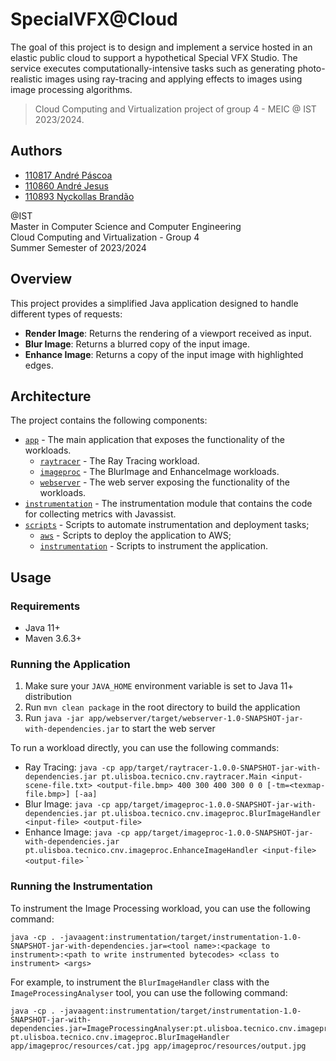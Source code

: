 # SpecialVFX@Cloud

The goal of this project is to design and implement a service hosted in an elastic public cloud to support a
hypothetical Special VFX Studio. The service executes computationally-intensive tasks such as generating photo-realistic
images using ray-tracing and applying effects to images using image processing algorithms.

> Cloud Computing and Virtualization project of group 4 - MEIC @ IST 2023/2024.

## Authors

- [110817 André Páscoa](https://github.com/devandrepascoa)
- [110860 André Jesus](https://github.com/andre-j3sus)
- [110893 Nyckollas Brandão](https://github.com/Nyckoka)

@IST<br>
Master in Computer Science and Computer Engineering<br>
Cloud Computing and Virtualization - Group 4<br>
Summer Semester of 2023/2024

## Overview

This project provides a simplified Java application designed to handle different types of requests:

* **Render Image**: Returns the rendering of a viewport received as input.
* **Blur Image**: Returns a blurred copy of the input image.
* **Enhance Image**: Returns a copy of the input image with highlighted edges.

## Architecture

The project contains the following components:

* [`app`](app) - The main application that exposes the functionality of the workloads.
    * [`raytracer`](app/raytracer) - The Ray Tracing workload.
    * [`imageproc`](app/imageproc) - The BlurImage and EnhanceImage workloads.
    * [`webserver`](app/webserver) - The web server exposing the functionality of the workloads.
* [`instrumentation`](instrumentation) - The instrumentation module that contains the code for collecting metrics with
  Javassist.
* [`scripts`](scripts) - Scripts to automate instrumentation and deployment tasks;
    * [`aws`](scripts/aws) - Scripts to deploy the application to AWS;
    * [`instrumentation`](scripts/instrumentation) - Scripts to instrument the application.

## Usage

### Requirements

* Java 11+
* Maven 3.6.3+

### Running the Application

1. Make sure your `JAVA_HOME` environment variable is set to Java 11+ distribution
2. Run `mvn clean package` in the root directory to build the application
3. Run `java -jar app/webserver/target/webserver-1.0-SNAPSHOT-jar-with-dependencies.jar` to start the web server

To run a workload directly, you can use the following commands:

* Ray
  Tracing: `java -cp app/target/raytracer-1.0.0-SNAPSHOT-jar-with-dependencies.jar pt.ulisboa.tecnico.cnv.raytracer.Main <input-scene-file.txt> <output-file.bmp> 400 300 400 300 0 0 [-tm=<texmap-file.bmp>] [-aa]`
* Blur
  Image: `java -cp app/target/imageproc-1.0.0-SNAPSHOT-jar-with-dependencies.jar pt.ulisboa.tecnico.cnv.imageproc.BlurImageHandler <input-file> <output-file>`
* Enhance
  Image: `java -cp app/target/imageproc-1.0.0-SNAPSHOT-jar-with-dependencies.jar pt.ulisboa.tecnico.cnv.imageproc.EnhanceImageHandler <input-file> <output-file>`
  `

### Running the Instrumentation

To instrument the Image Processing workload, you can use the following command:

```shell
java -cp . -javaagent:instrumentation/target/instrumentation-1.0-SNAPSHOT-jar-with-dependencies.jar=<tool name>:<package to instrument>:<path to write instrumented bytecodes> <class to instrument> <args>
```

For example, to instrument the `BlurImageHandler` class with the `ImageProcessingAnalyser` tool, you can use the
following command:

```shell
java -cp . -javaagent:instrumentation/target/instrumentation-1.0-SNAPSHOT-jar-with-dependencies.jar=ImageProcessingAnalyser:pt.ulisboa.tecnico.cnv.imageproc:output pt.ulisboa.tecnico.cnv.imageproc.BlurImageHandler app/imageproc/resources/cat.jpg app/imageproc/resources/output.jpg
```

